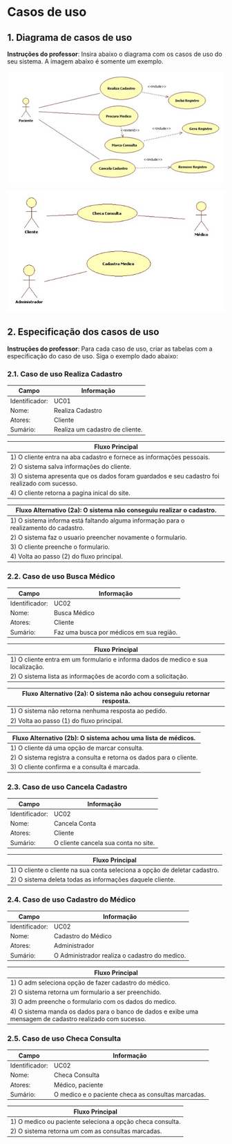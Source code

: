 # Casos de uso

## 1. Diagrama de casos de uso

**Instruções do professor**: Insira abaixo o diagrama com os casos de uso do seu sistema. A imagem abaixo é somente um exemplo.

![caso de uso](caso1.png)

![caso de uso](caso2.jpg)

## 2. Especificação dos casos de uso

**Instruções do professor**: Para cada caso de uso, criar as tabelas com a especificação do caso de uso. Siga o exemplo dado abaixo:

### 2.1. Caso de uso **Realiza Cadastro**

| Campo          | Informação        |
|---|---|
| Identificador: | UC01              |
| Nome:          | Realiza Cadastro |
| Atores:        | Cliente |
| Sumário:       | Realiza um cadastro de cliente. |

| Fluxo Principal |
|---|
| 1) O cliente entra na aba cadastro e fornece as informações pessoais. |
| 2) O sistema salva informações do cliente.                   |
| 3) O sistema apresenta que os dados foram guardados e seu cadastro foi realizado com sucesso. |
| 4) O cliente retorna a pagina inical do site. |

| Fluxo Alternativo (2a): O sistema nâo conseguiu realizar o cadastro. |
|---|
| 1) O sistema informa está faltando alguma informação para o realizamento do cadastro. |
| 2) O sistema faz o usuario preencher novamente o formulario. |
| 3) O cliente preenche o formulario. |
| 4) Volta ao passo (2) do fluxo principal. |

### 2.2. Caso de uso **Busca Médico**

| Campo          | Informação        |
|---|---|
| Identificador: | UC02              |
| Nome:          | Busca Médico |
| Atores:        | Cliente |
| Sumário:       | Faz uma busca por médicos em sua região. |

| Fluxo Principal |
|---|
| 1) O cliente entra em um formulario e informa dados de medico e sua localização. |
| 2) O sistema lista as informações de acordo com a solicitação.                   |

| Fluxo Alternativo (2a): O sistema nâo achou conseguiu retornar resposta. |
|---|
| 1) O sistema nâo retorna nenhuma resposta ao pedido. |
| 2) Volta ao passo (1) do fluxo principal. |

| Fluxo Alternativo (2b): O sistema achou uma lista de médicos. |
|---|
| 1) O cliente dá uma opção de marcar consulta. |
| 2) O sistema registra a consulta e retorna os dados para o cliente. |
| 3) O cliente confirma e a consulta é marcada. |


### 2.3. Caso de uso **Cancela Cadastro**

| Campo          | Informação        |
|---|---|
| Identificador: | UC02              |
| Nome:          | Cancela Conta |
| Atores:        | Cliente |
| Sumário:       | O cliente cancela sua conta no site. |

| Fluxo Principal |
|---|
| 1) O cliente o cliente na sua conta seleciona a opção de deletar cadastro. |
| 2) O sistema deleta todas as informações daquele cliente.                   |


### 2.4. Caso de uso **Cadastro do Médico**

| Campo          | Informação        |
|---|---|
| Identificador: | UC02              |
| Nome:          | Cadastro do Médico |
| Atores:        | Administrador |
| Sumário:       | O Administrador realiza o cadastro do medico. |

| Fluxo Principal |
|---|
| 1) O adm seleciona opção de fazer cadastro do médico. |
| 2) O sistema retorna um formulario a ser preenchido.                   |
| 3) O adm preenche o formulario com os dados do medico. |
| 4) O sistema manda os dados para o banco de dados e exibe uma mensagem de cadastro realizado com sucesso.                   |


### 2.5. Caso de uso **Checa Consulta**

| Campo          | Informação        |
|---|---|
| Identificador: | UC02              |
| Nome:          | Checa Consulta |
| Atores:        | Médico, paciente |
| Sumário:       | O medico e o paciente checa as consultas marcadas. |

| Fluxo Principal |
|---|
| 1) O medico ou paciente seleciona a opção checa consulta. |
| 2) O sistema retorna um com as consultas marcadas.                   |


